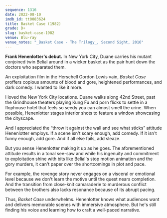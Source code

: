 ```yaml
---
sequence: 1316
date: 2022-08-10
imdb_id: tt0083624
title: Basket Case (1982)
grade: D+
slug: basket-case-1982
venue: Blu-ray
venue_notes: "_Basket Case - The Trilogy_, Second Sight, 2016"
---
```


**Frank Henenlotter's debut.** In New York City, Duane carries his mutant conjoined twin Belial around in a wicker basket as the pair hunt down the doctors who separated them.

<!-- end -->

An exploitation film in the Herschell Gordon Lewis vain, _Basket Case_ proffers copious amounts of blood and gore, heightened performances, and dark comedy. I wanted to like it more.

I loved the New York City locations. Duane walks along 42nd Street, past the Grindhouse theaters playing Kung Fu and porn flicks to settle in a flophouse hotel that feels so seedy you can almost smell the urine. When possible, Henenlotter stages interior shots to feature a window showcasing the cityscape.

And I appreciated the “throw it against the wall and see what sticks” attitude Henenlotter employs. If a scene isn't scary enough, add comedy. If it isn't funny enough, add gore. And if all else fails, add sleaze.

But you sense Henenlotter making it up as he goes. The aforementioned attitude results in a tonal see-saw and while his ingenuity and commitment to exploitation shine with bits like Belial's stop motion animation and the gory murders, it can't paper over the shortcomings in plot and pace.

For example, the revenge story never engages on a visceral or emotional level because we don't learn the motive until the quest nears completion. And the transition from close-knit camaraderie to murderous conflict between the brothers also lacks resonance because of its abrupt pacing.

Thus, _Basket Case_ underwhelms. Henenlotter knows what audiences want and delivers memorable scenes with immersive atmosphere. But he's still finding his voice and learning how to craft a well-paced narrative.
